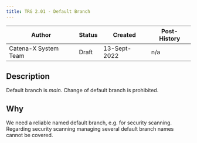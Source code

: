 ```yaml
---
title: TRG 2.01 - Default Branch
---
```


| Author               | Status | Created      | Post-History |
|----------------------|--------|--------------|--------------|
| Catena-X System Team | Draft  | 13-Sept-2022 | n/a          |

## Description

Default branch is _main_. Change of default branch is prohibited.

## Why

We need a reliable named default branch, e.g. for security scanning. Regarding security scanning managing several
default branch names cannot be covered.
